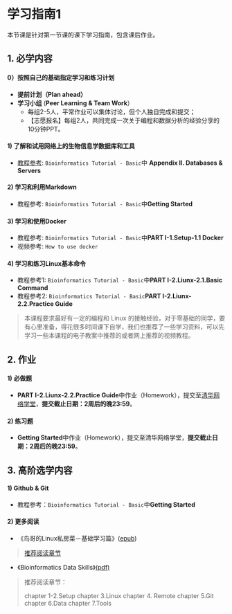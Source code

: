 # 学习指南1

本节课是针对第一节课的课下学习指南，包含课后作业。

## 1. 必学内容

#### 0）按照自己的基础指定学习和练习计划

* **提前计划（Plan ahead）**
* **学习小组** (**Peer Learning & Team Work**）
  * 每组2-5人，平常作业可以集体讨论，但个人独自完成和提交；
  * 【志愿报名】每组2人，共同完成一次关于编程和数据分析的经验分享的10分钟PPT。

#### 1) 了解和试用网络上的生物信息学数据库和工具

* [教程参考](https://lulab2.gitbook.io/teaching/): `Bioinformatics Tutorial - Basic`中 **Appendix II. Databases & Servers**

#### 2) 学习和利用Markdown

* 教程参考: `Bioinformatics Tutorial - Basic`中**Getting Started**

#### 3) 学习和使用Docker

* 教程参考:  `Bioinformatics Tutorial - Basic`中**PART I-1.Setup-1.1 Docker**
* 视频参考:  `How to use docker`

#### 4) 学习和练习Linux基本命令

* 教程参考1: `Bioinformatics Tutorial - Basic`中**PART I-2.Liunx-2.1.Basic Command**  
* 教程参考2: `Bioinformatics Tutorial - Basic`**PART I-2.Liunx-2.2.Practice Guide**

> 本课程要求最好有一定的编程和 Linux 的接触经验，对于零基础的同学，要有心里准备，得花很多时间课下自学，我们也推荐了一些学习资料，可以先学习一些本课程的电子教案中推荐的或者网上推荐的视频教程。

## 2. 作业

#### 1) 必做题

* **PART I-2.Liunx-2.2.Practice Guide**中作业（Homework），提交至[清华网络学堂](https://learn.tsinghua.edu.cn)，**提交截止日期：2周后的晚23:59**。

#### 2) 练习题

* **Getting Started**中作业（Homework），提交至清华网络学堂，**提交截止日期：2周后的晚23:59**。

## 3. 高阶选学内容

#### 1) Github & Git

* 教程参考：`Bioinformatics Tutorial - Basic`中**Getting Started**

#### 2) 更多阅读

* 《鸟哥的Linux私房菜－基础学习篇》([epub](https://cloud.tsinghua.edu.cn/d/ad22768345664924b202/?p=%2FBooks%20and%20Education%20Papers&mode=list))

> [推荐阅读章节](https://lulab2.gitbook.io/teaching/appendix/appendix1.keep-learning#2-can-kao-shu-gong-ju-shu)

* 《Bioinformatics Data Skills》[(pdf)](https://cloud.tsinghua.edu.cn/d/ad22768345664924b202/?p=%2FBooks%20and%20Education%20Papers&mode=list)

> 推荐阅读章节：
>
> chapter 1-2.Setup
> chapter 3.Linux
> chapter 4. Remote
> chapter 5.Git
> chapter 6.Data
> chapter 7.Tools


